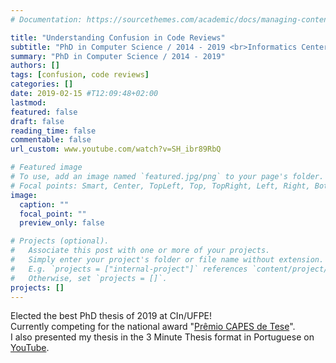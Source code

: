 ```yaml
---
# Documentation: https://sourcethemes.com/academic/docs/managing-content/

title: "Understanding Confusion in Code Reviews"
subtitle: "PhD in Computer Science / 2014 - 2019 <br>Informatics Center of Federal University of Pernambuco"
summary: "PhD in Computer Science / 2014 - 2019"
authors: []
tags: [confusion, code reviews]
categories: []
date: 2019-02-15 #T12:09:48+02:00
lastmod:
featured: false
draft: false
reading_time: false
commentable: false
url_custom: www.youtube.com/watch?v=SH_ibr89RbQ

# Featured image
# To use, add an image named `featured.jpg/png` to your page's folder.
# Focal points: Smart, Center, TopLeft, Top, TopRight, Left, Right, BottomLeft, Bottom, BottomRight.
image:
  caption: ""
  focal_point: ""
  preview_only: false

# Projects (optional).
#   Associate this post with one or more of your projects.
#   Simply enter your project's folder or file name without extension.
#   E.g. `projects = ["internal-project"]` references `content/project/deep-learning/index.md`.
#   Otherwise, set `projects = []`.
projects: []
---
```


Elected the best PhD thesis of 2019 at CIn/UFPE! <br>
Currently competing for the national award "<a target="_blank" href="https://www.capes.gov.br/36-noticias/10316-abertas-as-inscricoes-para-o-premio-capes-2020">Prêmio CAPES de Tese</a>". <br>
I also presented my thesis in the 3 Minute Thesis format in Portuguese on <a target="_blank" href="https://www.youtube.com/watch?v=SH_ibr89RbQ">YouTube</a>.
